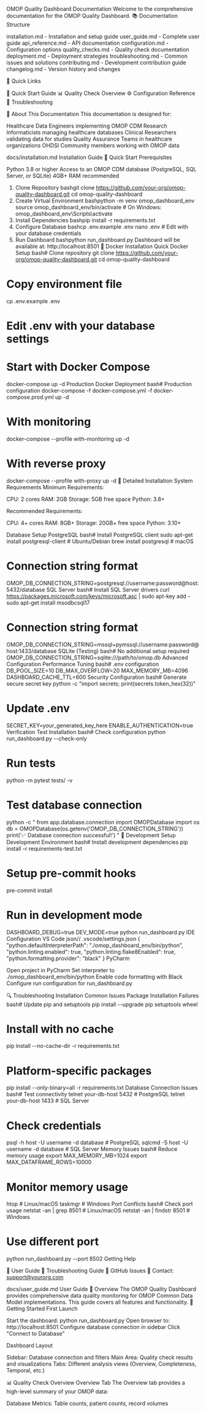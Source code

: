 OMOP Quality Dashboard Documentation
Welcome to the comprehensive documentation for the OMOP Quality Dashboard.
📚 Documentation Structure

installation.md - Installation and setup guide
user_guide.md - Complete user guide
api_reference.md - API documentation
configuration.md - Configuration options
quality_checks.md - Quality check documentation
deployment.md - Deployment strategies
troubleshooting.md - Common issues and solutions
contributing.md - Development contribution guide
changelog.md - Version history and changes

🎯 Quick Links

🚀 Quick Start Guide
📊 Quality Check Overview
⚙️ Configuration Reference
🐛 Troubleshooting

📖 About This Documentation
This documentation is designed for:

Healthcare Data Engineers implementing OMOP CDM
Research Informaticists managing healthcare databases
Clinical Researchers validating data for studies
Quality Assurance Teams in healthcare organizations
OHDSI Community members working with OMOP data


docs/installation.md
Installation Guide
🎯 Quick Start
Prerequisites

Python 3.8 or higher
Access to an OMOP CDM database (PostgreSQL, SQL Server, or SQLite)
4GB+ RAM recommended

1. Clone Repository
bashgit clone https://github.com/your-org/omop-quality-dashboard.git
cd omop-quality-dashboard
2. Create Virtual Environment
bashpython -m venv omop_dashboard_env
source omop_dashboard_env/bin/activate  # On Windows: omop_dashboard_env\Scripts\activate
3. Install Dependencies
bashpip install -r requirements.txt
4. Configure Database
bashcp .env.example .env
nano .env  # Edit with your database credentials
5. Run Dashboard
bashpython run_dashboard.py
Dashboard will be available at: http://localhost:8501
🐳 Docker Installation
Quick Docker Setup
bash# Clone repository
git clone https://github.com/your-org/omop-quality-dashboard.git
cd omop-quality-dashboard

# Copy environment file
cp .env.example .env
# Edit .env with your database settings

# Start with Docker Compose
docker-compose up -d
Production Docker Deployment
bash# Production configuration
docker-compose -f docker-compose.yml -f docker-compose.prod.yml up -d

# With monitoring
docker-compose --profile with-monitoring up -d

# With reverse proxy
docker-compose --profile with-proxy up -d
🔧 Detailed Installation
System Requirements
Minimum Requirements:

CPU: 2 cores
RAM: 2GB
Storage: 5GB free space
Python: 3.8+

Recommended Requirements:

CPU: 4+ cores
RAM: 8GB+
Storage: 20GB+ free space
Python: 3.10+

Database Setup
PostgreSQL
bash# Install PostgreSQL client
sudo apt-get install postgresql-client  # Ubuntu/Debian
brew install postgresql                  # macOS

# Connection string format
OMOP_DB_CONNECTION_STRING=postgresql://username:password@host:5432/database
SQL Server
bash# Install SQL Server drivers
curl https://packages.microsoft.com/keys/microsoft.asc | sudo apt-key add -
sudo apt-get install msodbcsql17

# Connection string format  
OMOP_DB_CONNECTION_STRING=mssql+pymssql://username:password@host:1433/database
SQLite (Testing)
bash# No additional setup required
OMOP_DB_CONNECTION_STRING=sqlite:///path/to/omop.db
Advanced Configuration
Performance Tuning
bash# .env configuration
DB_POOL_SIZE=10
DB_MAX_OVERFLOW=20
MAX_MEMORY_MB=4096
DASHBOARD_CACHE_TTL=600
Security Configuration
bash# Generate secure secret key
python -c "import secrets; print(secrets.token_hex(32))"

# Update .env
SECRET_KEY=your_generated_key_here
ENABLE_AUTHENTICATION=true
Verification
Test Installation
bash# Check configuration
python run_dashboard.py --check-only

# Run tests
python -m pytest tests/ -v

# Test database connection
python -c "
from app.database.connection import OMOPDatabase
import os
db = OMOPDatabase(os.getenv('OMOP_DB_CONNECTION_STRING'))
print('✅ Database connection successful!')
"
🚀 Development Setup
Development Environment
bash# Install development dependencies
pip install -r requirements-test.txt

# Setup pre-commit hooks
pre-commit install

# Run in development mode
DASHBOARD_DEBUG=true DEV_MODE=true python run_dashboard.py
IDE Configuration
VS Code
json// .vscode/settings.json
{
    "python.defaultInterpreterPath": "./omop_dashboard_env/bin/python",
    "python.linting.enabled": true,
    "python.linting.flake8Enabled": true,
    "python.formatting.provider": "black"
}
PyCharm

Open project in PyCharm
Set interpreter to ./omop_dashboard_env/bin/python
Enable code formatting with Black
Configure run configuration for run_dashboard.py

🔍 Troubleshooting Installation
Common Issues
Package Installation Failures
bash# Update pip and setuptools
pip install --upgrade pip setuptools wheel

# Install with no cache
pip install --no-cache-dir -r requirements.txt

# Platform-specific packages
pip install --only-binary=all -r requirements.txt
Database Connection Issues
bash# Test connectivity
telnet your-db-host 5432  # PostgreSQL
telnet your-db-host 1433  # SQL Server

# Check credentials
psql -h host -U username -d database  # PostgreSQL
sqlcmd -S host -U username -d database  # SQL Server
Memory Issues
bash# Reduce memory usage
export MAX_MEMORY_MB=1024
export MAX_DATAFRAME_ROWS=10000

# Monitor memory usage
htop  # Linux/macOS
taskmgr  # Windows
Port Conflicts
bash# Check port usage
netstat -an | grep 8501  # Linux/macOS
netstat -an | findstr 8501  # Windows

# Use different port
python run_dashboard.py --port 8502
Getting Help

📖 User Guide
🐛 Troubleshooting Guide
💬 GitHub Issues
📧 Contact: support@yourorg.com


docs/user_guide.md
User Guide
🏥 Overview
The OMOP Quality Dashboard provides comprehensive data quality monitoring for OMOP Common Data Model implementations. This guide covers all features and functionality.
🚀 Getting Started
First Launch

Start the dashboard: python run_dashboard.py
Open browser to: http://localhost:8501
Configure database connection in sidebar
Click "Connect to Database"

Dashboard Layout

Sidebar: Database connection and filters
Main Area: Quality check results and visualizations
Tabs: Different analysis views (Overview, Completeness, Temporal, etc.)

📊 Quality Check Overview
Overview Tab
The Overview tab provides a high-level summary of your OMOP data:

Database Metrics: Table counts, patient counts, record volumes
